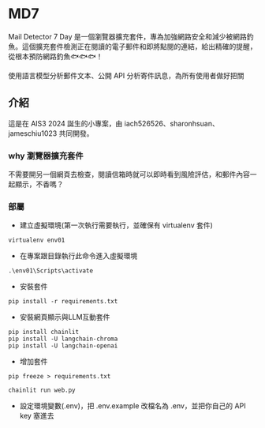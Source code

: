 # MD7

Mail Detector 7 Day 是一個瀏覽器擴充套件，專為加強網路安全和減少被網路釣魚。這個擴充套件檢測正在閱讀的電子郵件和即將點閱的連結，給出精確的提醒，從根本預防網路釣魚🐟🐟🐟！

使用語言模型分析郵件文本、公開 API 分析寄件訊息，為所有使用者做好把關
## 介紹
這是在 AIS3 2024 誕生的小專案，由 iach526526、sharonhsuan、jameschiu1023 共同開發。



### why 瀏覽器擴充套件
不需要開另一個網頁去檢查，閱讀信箱時就可以即時看到風險評估，和郵件內容一起顯示，不香嗎？

### 部屬
- 建立虛擬環境(第一次執行需要執行，並確保有 virtualenv 套件)
```
virtualenv env01
```
- 在專案跟目錄執行此命令進入虛擬環境
```
.\env01\Scripts\activate
```
- 安裝套件
```
pip install -r requirements.txt
```
- 安裝網頁顯示與LLM互動套件
```
pip install chainlit
pip install -U langchain-chroma
pip install -U langchain-openai
```

- 增加套件
```
pip freeze > requirements.txt
```
```
chainlit run web.py
```
- 設定環境變數(.env)，把 .env.example 改檔名為 .env，並把你自己的 API key 塞進去



